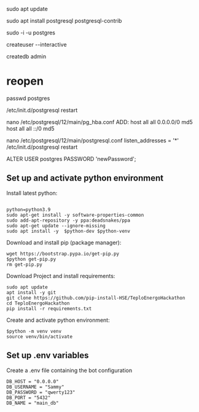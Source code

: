 sudo apt update

sudo apt install postgresql postgresql-contrib

sudo -i -u postgres

createuser --interactive

createdb admin
# reopen

passwd postgres

/etc/init.d/postgresql restart

nano /etc/postgresql/12/main/pg_hba.conf
ADD:
host    all             all              0.0.0.0/0                       md5
host    all             all              ::/0                            md5

nano /etc/postgresql/12/main/postgresql.conf
listen_addresses = '*'
/etc/init.d/postgresql restart

ALTER USER postgres PASSWORD 'newPassword'; 


## Set up and activate python environment

Install latest python:
```

python=python3.9
sudo apt-get install -y software-properties-common
sudo add-apt-repository -y ppa:deadsnakes/ppa
sudo apt-get update --ignore-missing
sudo apt install -y  $python-dev $python-venv
```

Download and install pip (package manager):
```
wget https://bootstrap.pypa.io/get-pip.py
$python get-pip.py
rm get-pip.py
```

Download Project and install requirements:
```
sudo apt update
apt install -y git
git clone https://github.com/pip-install-HSE/TeploEnergoHackathon
cd TeploEnergoHackathon
pip install -r requirements.txt
``` 

Create and activate python environment:
```
$python -m venv venv
source venv/bin/activate
```

## Set up .env variables

Сreate a .env file containing the bot configuration
```..env
DB_HOST = "0.0.0.0"
DB_USERNAME = "Sammy"
DB_PASSWORD = "qwerty123"
DB_PORT = "5432"
DB_NAME = "main_db"
```
